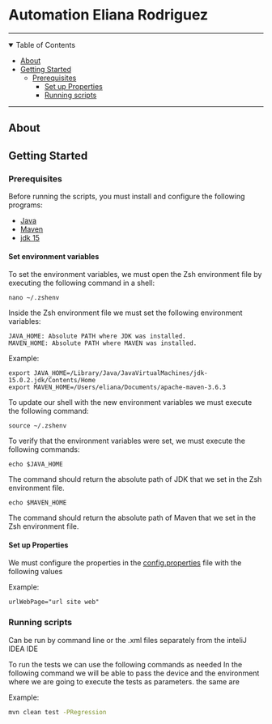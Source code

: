 Automation Eliana Rodriguez
=============================
---

<details open="open">
<summary>Table of Contents</summary>

- [About](#about)
- [Getting Started](#getting-started)
    - [Prerequisites](#prerequisites)
        - [Set up Properties](#set-up-properties)
        - [Running scripts](#running-scripts)
</details>

---

## About


## Getting Started

### Prerequisites


Before running the scripts, you must install and configure the following programs:

- [Java](https://www.oracle.com/mx/java/technologies/javase/javase-jdk8-downloads.html)
- [Maven](https://maven.apache.org/download.cgi)
- [jdk 15]()


#### Set environment variables

To set the environment variables, we must open the Zsh environment file by executing the following command in a shell:
```shell
nano ~/.zshenv
```

Inside the Zsh environment file we must set the following environment variables:

    JAVA_HOME: Absolute PATH where JDK was installed.
    MAVEN_HOME: Absolute PATH where MAVEN was installed.

Example:

```shell
export JAVA_HOME=/Library/Java/JavaVirtualMachines/jdk-15.0.2.jdk/Contents/Home
export MAVEN_HOME=/Users/eliana/Documents/apache-maven-3.6.3
```
To update our shell with the new environment variables we must execute the following command:

```shell
source ~/.zshenv
```


To verify that the environment variables were set, we must execute the following commands:

```shell
echo $JAVA_HOME
```
The command should return the absolute path of JDK that we set in the Zsh environment file.

```shell
echo $MAVEN_HOME
```
The command should return the absolute path of Maven that we set in the Zsh environment file.


#### Set up Properties

We must configure the properties in the [config.properties](src/test/resources/config.properties) file with the following values
    
Example:

```properties
urlWebPage="url site web"

```

### Running scripts
Can be run by command line or the .xml files separately from the inteliJ IDEA IDE

To run the tests we can use the following commands as needed
In the following command we will be able to pass the device and the environment where we are going to execute the tests as parameters. the same are

Example:
```sh
mvn clean test -PRegression
```



